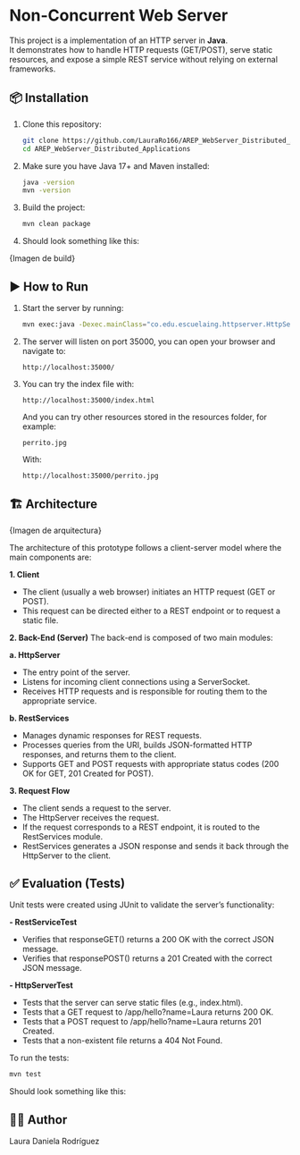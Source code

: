 # Non-Concurrent Web Server

This project is a implementation of an HTTP server in **Java**.  
It demonstrates how to handle HTTP requests (GET/POST), serve static resources, and expose a simple REST service without relying on external frameworks.

## 📦 Installation

1. Clone this repository:

   ```bash
   git clone https://github.com/LauraRo166/AREP_WebServer_Distributed_Applications.git
   cd AREP_WebServer_Distributed_Applications
   ```
   
2. Make sure you have Java 17+ and Maven installed:

   ```bash
   java -version
   mvn -version
   ```
3. Build the project:

   ```bash
   mvn clean package
   ```
4. Should look something like this:
    
{Imagen de build}

## ▶️ How to Run

1. Start the server by running:

   ```bash
   mvn exec:java -Dexec.mainClass="co.edu.escuelaing.httpserver.HttpServer"
   ```

2. The server will listen on port 35000, you can open your browser and navigate to:
   ```
   http://localhost:35000/
   ```
   
3. You can try the index file with:
   ```
   http://localhost:35000/index.html
   ```
   And you can try other resources stored in the resources folder, for example:
   ```
   perrito.jpg
   ```
   With:
   ```
   http://localhost:35000/perrito.jpg
   ```

## 🏗️ Architecture

{Imagen de arquitectura}

The architecture of this prototype follows a client-server model where the main components are:

**1. Client**
- The client (usually a web browser) initiates an HTTP request (GET or POST).
- This request can be directed either to a REST endpoint or to request a static file.

**2. Back-End (Server)**
The back-end is composed of two main modules:

**a. HttpServer**
- The entry point of the server.
- Listens for incoming client connections using a ServerSocket.
- Receives HTTP requests and is responsible for routing them to the appropriate service.

**b. RestServices**
- Manages dynamic responses for REST requests.
- Processes queries from the URI, builds JSON-formatted HTTP responses, and returns them to the client.
- Supports GET and POST requests with appropriate status codes (200 OK for GET, 201 Created for POST).

**3. Request Flow**
- The client sends a request to the server.
- The HttpServer receives the request.
- If the request corresponds to a REST endpoint, it is routed to the RestServices module.
- RestServices generates a JSON response and sends it back through the HttpServer to the client.

## ✅ Evaluation (Tests)
Unit tests were created using JUnit to validate the server’s functionality:

**- RestServiceTest**

- Verifies that responseGET() returns a 200 OK with the correct JSON message.
- Verifies that responsePOST() returns a 201 Created with the correct JSON message.

**- HttpServerTest**

- Tests that the server can serve static files (e.g., index.html).
- Tests that a GET request to /app/hello?name=Laura returns 200 OK.
- Tests that a POST request to /app/hello?name=Laura returns 201 Created.
- Tests that a non-existent file returns a 404 Not Found.

To run the tests:

   ```bash
   mvn test
   ```

Should look something like this:


## 👩‍💻 Author

Laura Daniela Rodríguez